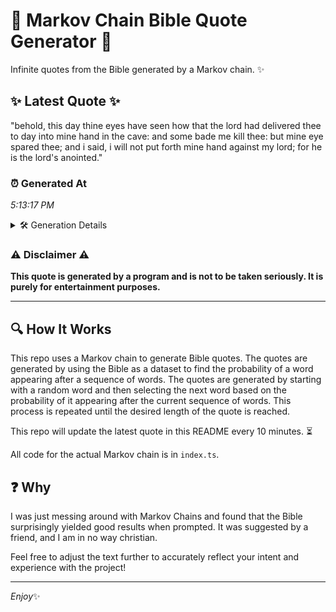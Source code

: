 # 📖 Markov Chain Bible Quote Generator 📖

Infinite quotes from the Bible generated by a Markov chain. ✨

## ✨ Latest Quote ✨
"behold, this day thine eyes have seen how that the lord had delivered thee to day into mine hand in the cave: and some bade me kill thee: but mine eye spared thee; and i said, i will not put forth mine hand against my lord; for he is the lord's anointed."

### ⏰ Generated At
*5:13:17 PM*

<details>
    <summary>🛠️ Generation Details</summary>
    <p>
        <strong>🌱 Seed:</strong> behold,<br>
        <strong>🔄 Iterations:</strong> 51<br>
        <strong>📜 Context History:</strong><br>[ behold, ]: this<br>[ behold,, this ]: day<br>[ behold,, this, day ]: thine<br>[ behold,, this, day, thine ]: eyes<br>[ behold,, this, day, thine, eyes ]: have<br>[ behold,, this, day, thine, eyes, have ]: seen<br>[ this, day, thine, eyes, have, seen ]: how<br>[ day, thine, eyes, have, seen, how ]: that<br>[ thine, eyes, have, seen, how, that ]: the<br>[ eyes, have, seen, how, that, the ]: lord<br>[ have, seen, how, that, the, lord ]: had<br>[ seen, how, that, the, lord, had ]: delivered<br>[ how, that, the, lord, had, delivered ]: thee<br>[ that, the, lord, had, delivered, thee ]: to<br>[ the, lord, had, delivered, thee, to ]: day<br>[ lord, had, delivered, thee, to, day ]: into<br>[ had, delivered, thee, to, day, into ]: mine<br>[ delivered, thee, to, day, into, mine ]: hand<br>[ thee, to, day, into, mine, hand ]: in<br>[ to, day, into, mine, hand, in ]: the<br>[ day, into, mine, hand, in, the ]: cave:<br>[ into, mine, hand, in, the, cave: ]: and<br>[ mine, hand, in, the, cave:, and ]: some<br>[ hand, in, the, cave:, and, some ]: bade<br>[ in, the, cave:, and, some, bade ]: me<br>[ the, cave:, and, some, bade, me ]: kill<br>[ cave:, and, some, bade, me, kill ]: thee:<br>[ and, some, bade, me, kill, thee: ]: but<br>[ some, bade, me, kill, thee:, but ]: mine<br>[ bade, me, kill, thee:, but, mine ]: eye<br>[ me, kill, thee:, but, mine, eye ]: spared<br>[ kill, thee:, but, mine, eye, spared ]: thee;<br>[ thee:, but, mine, eye, spared, thee; ]: and<br>[ but, mine, eye, spared, thee;, and ]: i<br>[ mine, eye, spared, thee;, and, i ]: said,<br>[ eye, spared, thee;, and, i, said, ]: i<br>[ spared, thee;, and, i, said,, i ]: will<br>[ thee;, and, i, said,, i, will ]: not<br>[ and, i, said,, i, will, not ]: put<br>[ i, said,, i, will, not, put ]: forth<br>[ said,, i, will, not, put, forth ]: mine<br>[ i, will, not, put, forth, mine ]: hand<br>[ will, not, put, forth, mine, hand ]: against<br>[ not, put, forth, mine, hand, against ]: my<br>[ put, forth, mine, hand, against, my ]: lord;<br>[ forth, mine, hand, against, my, lord; ]: for<br>[ mine, hand, against, my, lord;, for ]: he<br>[ hand, against, my, lord;, for, he ]: is<br>[ against, my, lord;, for, he, is ]: the<br>[ my, lord;, for, he, is, the ]: lord's<br>[ lord;, for, he, is, the, lord's ]: anointed.<br>
    </p>
</details>

### ⚠️ Disclaimer ⚠️
**This quote is generated by a program and is not to be taken seriously. It is purely for entertainment purposes.**

---

## 🔍 How It Works

This repo uses a Markov chain to generate Bible quotes. The quotes are generated by using the Bible as a dataset to find the probability of a word appearing after a sequence of words. The quotes are generated by starting with a random word and then selecting the next word based on the probability of it appearing after the current sequence of words. This process is repeated until the desired length of the quote is reached.

This repo will update the latest quote in this README every 10 minutes. ⏳

All code for the actual Markov chain is in `index.ts`.

## ❓ Why

I was just messing around with Markov Chains and found that the Bible surprisingly yielded good results when prompted. 
It was suggested by a friend, and I am in no way christian.

Feel free to adjust the text further to accurately reflect your intent and experience with the project!

---

*Enjoy*✨
